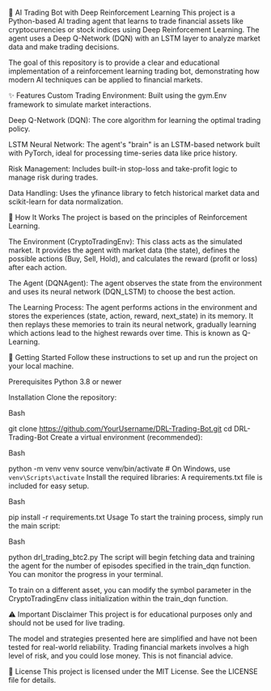 🤖 AI Trading Bot with Deep Reinforcement Learning
This project is a Python-based AI trading agent that learns to trade financial assets like cryptocurrencies or stock indices using Deep Reinforcement Learning. The agent uses a Deep Q-Network (DQN) with an LSTM layer to analyze market data and make trading decisions.

The goal of this repository is to provide a clear and educational implementation of a reinforcement learning trading bot, demonstrating how modern AI techniques can be applied to financial markets.

✨ Features
Custom Trading Environment: Built using the gym.Env framework to simulate market interactions.

Deep Q-Network (DQN): The core algorithm for learning the optimal trading policy.

LSTM Neural Network: The agent's "brain" is an LSTM-based network built with PyTorch, ideal for processing time-series data like price history.

Risk Management: Includes built-in stop-loss and take-profit logic to manage risk during trades.

Data Handling: Uses the yfinance library to fetch historical market data and scikit-learn for data normalization.

🔧 How It Works
The project is based on the principles of Reinforcement Learning.

The Environment (CryptoTradingEnv): This class acts as the simulated market. It provides the agent with market data (the state), defines the possible actions (Buy, Sell, Hold), and calculates the reward (profit or loss) after each action.

The Agent (DQNAgent): The agent observes the state from the environment and uses its neural network (DQN_LSTM) to choose the best action.

The Learning Process: The agent performs actions in the environment and stores the experiences (state, action, reward, next_state) in its memory. It then replays these memories to train its neural network, gradually learning which actions lead to the highest rewards over time. This is known as Q-Learning.

🚀 Getting Started
Follow these instructions to set up and run the project on your local machine.

Prerequisites
Python 3.8 or newer

Installation
Clone the repository:

Bash

git clone https://github.com/YourUsername/DRL-Trading-Bot.git
cd DRL-Trading-Bot
Create a virtual environment (recommended):

Bash

python -m venv venv
source venv/bin/activate  # On Windows, use `venv\Scripts\activate`
Install the required libraries:
A requirements.txt file is included for easy setup.

Bash

pip install -r requirements.txt
Usage
To start the training process, simply run the main script:

Bash

python drl_trading_btc2.py
The script will begin fetching data and training the agent for the number of episodes specified in the train_dqn function. You can monitor the progress in your terminal.

To train on a different asset, you can modify the symbol parameter in the CryptoTradingEnv class initialization within the train_dqn function.

⚠️ Important Disclaimer
This project is for educational purposes only and should not be used for live trading.

The model and strategies presented here are simplified and have not been tested for real-world reliability. Trading financial markets involves a high level of risk, and you could lose money. This is not financial advice.

📄 License
This project is licensed under the MIT License. See the LICENSE file for details.
